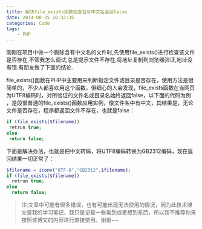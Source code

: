 ```yaml
---
title: 解决file_exists函数检查含有中文名返回false
date: 2014-08-25 10:32:35
categories: Code
tags:
	- PHP
---
```

刚刚在项目中做一个删除含有中文名的文件时,先使用file_exists()进行检查该文件是否存在,不管我怎么调试,总是提示文件不存在,将地址复制到浏览器验证,地址没有错.有朋友做了下面的结论.

<!--more-->

file_exists()函数在PHP中主要用来判断指定文件或目录是否存在，使用方法是很简单的，不少人都喜欢用这个函数，但细心的人会发现，file_exists函数在当网页为UTF8编码时，对所验证的文件名或目录名始终返回false，以下面的代码为例 ，是段很普通的file_exists()函数应用实例，像文件名中有中文，其结果是，无论文件是否存在，程序都返回文件不存在，也就是false：

``` php
if (file_exists($filename))
 retrun true;
else
 return false;
```

下面是解决办法，也就是把中文转码，将UTF8编码转换为GB2312编码，现在返回结果一切正常了：

``` php
$filename = iconv("UTF-8","GB2312",$filename);
if (file_exists($filename))
  retrun true;
else
  return false;
```

> 注:文章中可能有很多错误，也有可能出现无法使用的情况，因为此技术博文是我的学习笔记，我只是记载一些看到或者想到东西，所以我不推荐你来按照该博文的内容进行直接使用。谢谢~~